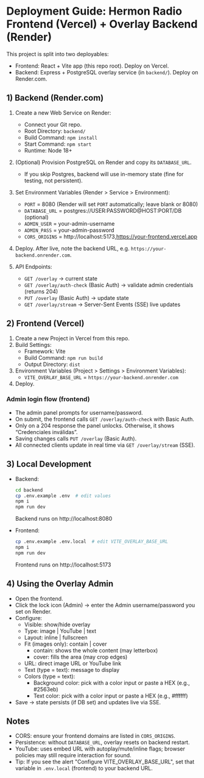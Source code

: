 # Deployment Guide: Hermon Radio Frontend (Vercel) + Overlay Backend (Render)

This project is split into two deployables:
- Frontend: React + Vite app (this repo root). Deploy on Vercel.
- Backend: Express + PostgreSQL overlay service (in `backend/`). Deploy on Render.com.

## 1) Backend (Render.com)

1. Create a new Web Service on Render:
   - Connect your Git repo.
   - Root Directory: `backend/`
   - Build Command: `npm install`
   - Start Command: `npm start`
   - Runtime: Node 18+

2. (Optional) Provision PostgreSQL on Render and copy its `DATABASE_URL`.
   - If you skip Postgres, backend will use in-memory state (fine for testing, not persistent).

3. Set Environment Variables (Render > Service > Environment):
   - `PORT` = 8080 (Render will set `PORT` automatically; leave blank or 8080)
   - `DATABASE_URL` = postgres://USER:PASSWORD@HOST:PORT/DB (optional)
   - `ADMIN_USER` = your-admin-username
   - `ADMIN_PASS` = your-admin-password
   - `CORS_ORIGINS` = http://localhost:5173,https://your-frontend.vercel.app

4. Deploy. After live, note the backend URL, e.g. `https://your-backend.onrender.com`.

5. API Endpoints:
   - `GET /overlay` → current state
   - `GET /overlay/auth-check` (Basic Auth) → validate admin credentials (returns 204)
   - `PUT /overlay` (Basic Auth) → update state
   - `GET /overlay/stream` → Server-Sent Events (SSE) live updates

## 2) Frontend (Vercel)

1. Create a new Project in Vercel from this repo.
2. Build Settings:
   - Framework: Vite
   - Build Command: `npm run build`
   - Output Directory: `dist`
3. Environment Variables (Project > Settings > Environment Variables):
   - `VITE_OVERLAY_BASE_URL` = `https://your-backend.onrender.com`
4. Deploy.

### Admin login flow (frontend)

- The admin panel prompts for username/password.
- On submit, the frontend calls `GET /overlay/auth-check` with Basic Auth.
- Only on a 204 response the panel unlocks. Otherwise, it shows “Credenciales inválidas”.
- Saving changes calls `PUT /overlay` (Basic Auth).
- All connected clients update in real time via `GET /overlay/stream` (SSE).

## 3) Local Development

- Backend:
  ```bash
  cd backend
  cp .env.example .env  # edit values
  npm i
  npm run dev
  ```
  Backend runs on http://localhost:8080

- Frontend:
  ```bash
  cp .env.example .env.local  # edit VITE_OVERLAY_BASE_URL
  npm i
  npm run dev
  ```
  Frontend runs on http://localhost:5173

## 4) Using the Overlay Admin

- Open the frontend.
- Click the lock icon (Admin) → enter the Admin username/password you set on Render.
- Configure:
  - Visible: show/hide overlay
  - Type: image | YouTube | text
  - Layout: inline | fullscreen
  - Fit (images only): contain | cover
    - contain: shows the whole content (may letterbox)
    - cover: fills the area (may crop edges)
  - URL: direct image URL or YouTube link
  - Text (type = text): message to display
  - Colors (type = text):
    - Background color: pick with a color input or paste a HEX (e.g., #2563eb)
    - Text color: pick with a color input or paste a HEX (e.g., #ffffff)
- Save → state persists (if DB set) and updates live via SSE.

## Notes
- CORS: ensure your frontend domains are listed in `CORS_ORIGINS`.
- Persistence: without `DATABASE_URL`, overlay resets on backend restart.
- YouTube: uses embed URL with autoplay/mute/inline flags; browser policies may still require interaction for sound.
 - Tip: If you see the alert "Configure VITE_OVERLAY_BASE_URL", set that variable in `.env.local` (frontend) to your backend URL.
